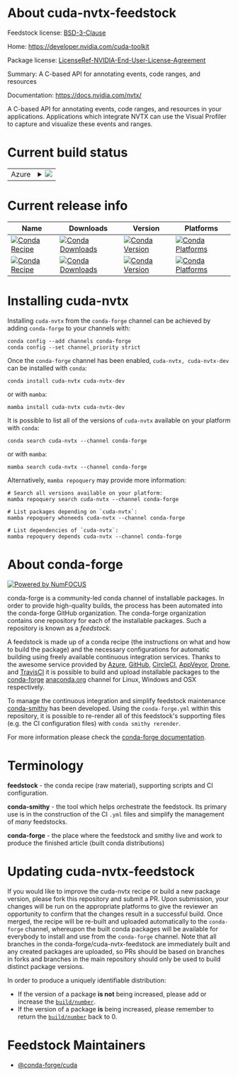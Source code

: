 About cuda-nvtx-feedstock
=========================

Feedstock license: [BSD-3-Clause](https://github.com/conda-forge/cuda-nvtx-feedstock/blob/main/LICENSE.txt)

Home: https://developer.nvidia.com/cuda-toolkit

Package license: [LicenseRef-NVIDIA-End-User-License-Agreement](https://docs.nvidia.com/cuda/eula/index.html)

Summary: A C-based API for annotating events, code ranges, and resources

Documentation: https://docs.nvidia.com/nvtx/

A C-based API for annotating events, code ranges, and resources in your
applications. Applications which integrate NVTX can use the Visual Profiler
to capture and visualize these events and ranges.


Current build status
====================


<table>
    
  <tr>
    <td>Azure</td>
    <td>
      <details>
        <summary>
          <a href="https://dev.azure.com/conda-forge/feedstock-builds/_build/latest?definitionId=19222&branchName=main">
            <img src="https://dev.azure.com/conda-forge/feedstock-builds/_apis/build/status/cuda-nvtx-feedstock?branchName=main">
          </a>
        </summary>
        <table>
          <thead><tr><th>Variant</th><th>Status</th></tr></thead>
          <tbody><tr>
              <td>linux_64</td>
              <td>
                <a href="https://dev.azure.com/conda-forge/feedstock-builds/_build/latest?definitionId=19222&branchName=main">
                  <img src="https://dev.azure.com/conda-forge/feedstock-builds/_apis/build/status/cuda-nvtx-feedstock?branchName=main&jobName=linux&configuration=linux%20linux_64_" alt="variant">
                </a>
              </td>
            </tr><tr>
              <td>linux_aarch64</td>
              <td>
                <a href="https://dev.azure.com/conda-forge/feedstock-builds/_build/latest?definitionId=19222&branchName=main">
                  <img src="https://dev.azure.com/conda-forge/feedstock-builds/_apis/build/status/cuda-nvtx-feedstock?branchName=main&jobName=linux&configuration=linux%20linux_aarch64_" alt="variant">
                </a>
              </td>
            </tr><tr>
              <td>win_64</td>
              <td>
                <a href="https://dev.azure.com/conda-forge/feedstock-builds/_build/latest?definitionId=19222&branchName=main">
                  <img src="https://dev.azure.com/conda-forge/feedstock-builds/_apis/build/status/cuda-nvtx-feedstock?branchName=main&jobName=win&configuration=win%20win_64_" alt="variant">
                </a>
              </td>
            </tr>
          </tbody>
        </table>
      </details>
    </td>
  </tr>
</table>

Current release info
====================

| Name | Downloads | Version | Platforms |
| --- | --- | --- | --- |
| [![Conda Recipe](https://img.shields.io/badge/recipe-cuda--nvtx-green.svg)](https://anaconda.org/conda-forge/cuda-nvtx) | [![Conda Downloads](https://img.shields.io/conda/dn/conda-forge/cuda-nvtx.svg)](https://anaconda.org/conda-forge/cuda-nvtx) | [![Conda Version](https://img.shields.io/conda/vn/conda-forge/cuda-nvtx.svg)](https://anaconda.org/conda-forge/cuda-nvtx) | [![Conda Platforms](https://img.shields.io/conda/pn/conda-forge/cuda-nvtx.svg)](https://anaconda.org/conda-forge/cuda-nvtx) |
| [![Conda Recipe](https://img.shields.io/badge/recipe-cuda--nvtx--dev-green.svg)](https://anaconda.org/conda-forge/cuda-nvtx-dev) | [![Conda Downloads](https://img.shields.io/conda/dn/conda-forge/cuda-nvtx-dev.svg)](https://anaconda.org/conda-forge/cuda-nvtx-dev) | [![Conda Version](https://img.shields.io/conda/vn/conda-forge/cuda-nvtx-dev.svg)](https://anaconda.org/conda-forge/cuda-nvtx-dev) | [![Conda Platforms](https://img.shields.io/conda/pn/conda-forge/cuda-nvtx-dev.svg)](https://anaconda.org/conda-forge/cuda-nvtx-dev) |

Installing cuda-nvtx
====================

Installing `cuda-nvtx` from the `conda-forge` channel can be achieved by adding `conda-forge` to your channels with:

```
conda config --add channels conda-forge
conda config --set channel_priority strict
```

Once the `conda-forge` channel has been enabled, `cuda-nvtx, cuda-nvtx-dev` can be installed with `conda`:

```
conda install cuda-nvtx cuda-nvtx-dev
```

or with `mamba`:

```
mamba install cuda-nvtx cuda-nvtx-dev
```

It is possible to list all of the versions of `cuda-nvtx` available on your platform with `conda`:

```
conda search cuda-nvtx --channel conda-forge
```

or with `mamba`:

```
mamba search cuda-nvtx --channel conda-forge
```

Alternatively, `mamba repoquery` may provide more information:

```
# Search all versions available on your platform:
mamba repoquery search cuda-nvtx --channel conda-forge

# List packages depending on `cuda-nvtx`:
mamba repoquery whoneeds cuda-nvtx --channel conda-forge

# List dependencies of `cuda-nvtx`:
mamba repoquery depends cuda-nvtx --channel conda-forge
```


About conda-forge
=================

[![Powered by
NumFOCUS](https://img.shields.io/badge/powered%20by-NumFOCUS-orange.svg?style=flat&colorA=E1523D&colorB=007D8A)](https://numfocus.org)

conda-forge is a community-led conda channel of installable packages.
In order to provide high-quality builds, the process has been automated into the
conda-forge GitHub organization. The conda-forge organization contains one repository
for each of the installable packages. Such a repository is known as a *feedstock*.

A feedstock is made up of a conda recipe (the instructions on what and how to build
the package) and the necessary configurations for automatic building using freely
available continuous integration services. Thanks to the awesome service provided by
[Azure](https://azure.microsoft.com/en-us/services/devops/), [GitHub](https://github.com/),
[CircleCI](https://circleci.com/), [AppVeyor](https://www.appveyor.com/),
[Drone](https://cloud.drone.io/welcome), and [TravisCI](https://travis-ci.com/)
it is possible to build and upload installable packages to the
[conda-forge](https://anaconda.org/conda-forge) [anaconda.org](https://anaconda.org/)
channel for Linux, Windows and OSX respectively.

To manage the continuous integration and simplify feedstock maintenance
[conda-smithy](https://github.com/conda-forge/conda-smithy) has been developed.
Using the ``conda-forge.yml`` within this repository, it is possible to re-render all of
this feedstock's supporting files (e.g. the CI configuration files) with ``conda smithy rerender``.

For more information please check the [conda-forge documentation](https://conda-forge.org/docs/).

Terminology
===========

**feedstock** - the conda recipe (raw material), supporting scripts and CI configuration.

**conda-smithy** - the tool which helps orchestrate the feedstock.
                   Its primary use is in the construction of the CI ``.yml`` files
                   and simplify the management of *many* feedstocks.

**conda-forge** - the place where the feedstock and smithy live and work to
                  produce the finished article (built conda distributions)


Updating cuda-nvtx-feedstock
============================

If you would like to improve the cuda-nvtx recipe or build a new
package version, please fork this repository and submit a PR. Upon submission,
your changes will be run on the appropriate platforms to give the reviewer an
opportunity to confirm that the changes result in a successful build. Once
merged, the recipe will be re-built and uploaded automatically to the
`conda-forge` channel, whereupon the built conda packages will be available for
everybody to install and use from the `conda-forge` channel.
Note that all branches in the conda-forge/cuda-nvtx-feedstock are
immediately built and any created packages are uploaded, so PRs should be based
on branches in forks and branches in the main repository should only be used to
build distinct package versions.

In order to produce a uniquely identifiable distribution:
 * If the version of a package **is not** being increased, please add or increase
   the [``build/number``](https://docs.conda.io/projects/conda-build/en/latest/resources/define-metadata.html#build-number-and-string).
 * If the version of a package **is** being increased, please remember to return
   the [``build/number``](https://docs.conda.io/projects/conda-build/en/latest/resources/define-metadata.html#build-number-and-string)
   back to 0.

Feedstock Maintainers
=====================

* [@conda-forge/cuda](https://github.com/orgs/conda-forge/teams/cuda/)

